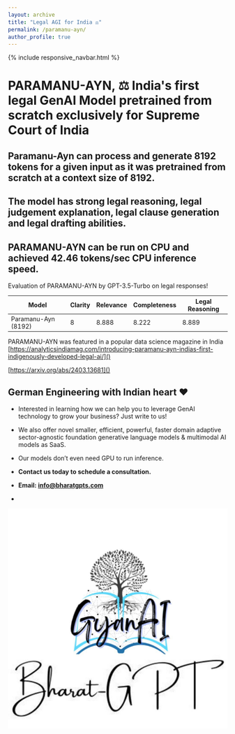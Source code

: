 ```yaml
---
layout: archive
title: "Legal AGI for India ⚖️"
permalink: /paramanu-ayn/
author_profile: true
---
```


{% include responsive_navbar.html %} 

PARAMANU-AYN, ⚖️ India's first legal GenAI Model pretrained from scratch exclusively for Supreme Court of India
=======================

Paramanu-Ayn can process and generate 8192 tokens for a given input as it was pretrained from scratch at a context size of 8192.
-------

The model has strong legal reasoning, legal judgement explanation, legal clause generation and legal drafting abilities. 
--------    

**PARAMANU-AYN** can be run on CPU and achieved 42.46 tokens/sec CPU inference speed. 
-------

Evaluation of PARAMANU-AYN by GPT-3.5-Turbo on legal responses!

| Model               | Clarity | Relevance | Completeness | Legal Reasoning |
|---------------------|---------|-----------|--------------|-----------------|
| Paramanu-Ayn (8192) | 8       | 8.888     | 8.222        | 8.889           |

PARAMANU-AYN was featured in a popular data science magazine in India
[https://analyticsindiamag.com/introducing-paramanu-ayn-indias-first-indigenously-developed-legal-ai/]()

[https://arxiv.org/abs/2403.13681]()

## German Engineering with Indian heart ❤️

* Interested in learning how we can help you to leverage GenAI technology to grow your business? Just write to us!
* We also offer novel smaller, efficient, powerful, faster domain adaptive sector-agnostic foundation generative language models & multimodal AI models as SaaS.
* Our models don’t even need GPU to run inference.

* **Contact us today to schedule a consultation.**

* **Email: [info@bharatgpts.com]()**
*

![](../images/gyanai-logo.jpeg)
